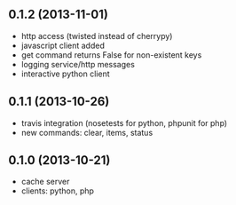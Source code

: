 ## 0.1.2 (2013-11-01)

- http access (twisted instead of cherrypy)
- javascript client added
- get command returns False for non-existent keys
- logging service/http messages
- interactive python client

## 0.1.1 (2013-10-26)

- travis integration (nosetests for python, phpunit for php)
- new commands: clear, items, status

## 0.1.0 (2013-10-21)

- cache server
- clients: python, php
